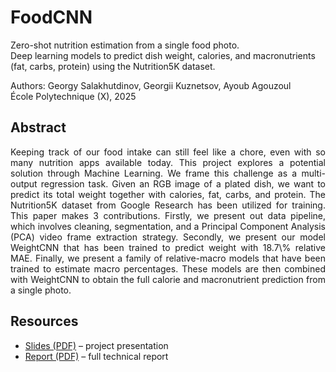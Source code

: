 # FoodCNN

Zero-shot nutrition estimation from a single food photo.  
Deep learning models to predict dish weight, calories, and macronutrients (fat, carbs, protein) using the Nutrition5K dataset.  

Authors: Georgy Salakhutdinov, Georgii Kuznetsov, Ayoub Agouzoul  
École Polytechnique (X), 2025

## Abstract

<p align="justify">
Keeping track of our food intake can still feel like a chore, even with so many nutrition apps available today. This project explores a potential solution through Machine Learning. We frame this challenge as a multi-output regression task. Given an RGB image of a plated dish, we want to predict its total weight together with calories, fat, carbs, and protein. The Nutrition5K dataset from Google Research has been utilized for training. This paper makes 3 contributions. Firstly, we present out data pipeline, which involves cleaning, segmentation, and a Principal Component Analysis (PCA) video frame extraction strategy. Secondly, we present our model WeightCNN that has been trained to predict weight with 18.7\% relative MAE. Finally, we present a family of relative-macro models that have been trained to estimate macro percentages. These models are then combined with WeightCNN to obtain the full calorie and macronutrient prediction from a single photo.
</p>

## Resources
- [Slides (PDF)](Slides.pdf) – project presentation
- [Report (PDF)](report/FoodCNN_Report.pdf) – full technical report
